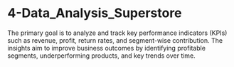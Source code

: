 # 4-Data_Analysis_Superstore
The primary goal is to analyze and track key performance indicators (KPIs) such as revenue, profit, return rates, and segment-wise contribution. The insights aim to improve business outcomes by identifying profitable segments, underperforming products, and key trends over time.
